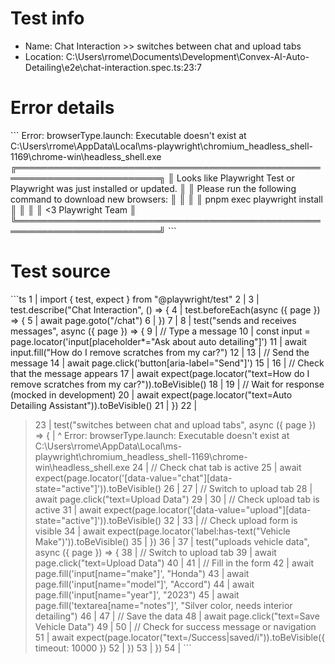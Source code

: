# Test info

- Name: Chat Interaction >> switches between chat and upload tabs
- Location: C:\Users\rrome\Documents\Development\Convex-AI-Auto-Detailing\e2e\chat-interaction.spec.ts:23:7

# Error details

\`\`\`
Error: browserType.launch: Executable doesn't exist at C:\Users\rrome\AppData\Local\ms-playwright\chromium_headless_shell-1169\chrome-win\headless_shell.exe
╔═════════════════════════════════════════════════════════════════════════╗
║ Looks like Playwright Test or Playwright was just installed or updated. ║
║ Please run the following command to download new browsers:              ║
║                                                                         ║
║     pnpm exec playwright install                                        ║
║                                                                         ║
║ <3 Playwright Team                                                      ║
╚═════════════════════════════════════════════════════════════════════════╝
\`\`\`

# Test source

\`\`\`ts
   1 | import { test, expect } from "@playwright/test"
   2 |
   3 | test.describe("Chat Interaction", () => {
   4 |   test.beforeEach(async ({ page }) => {
   5 |     await page.goto("/chat")
   6 |   })
   7 |
   8 |   test("sends and receives messages", async ({ page }) => {
   9 |     // Type a message
  10 |     const input = page.locator('input[placeholder*="Ask about auto detailing"]')
  11 |     await input.fill("How do I remove scratches from my car?")
  12 |
  13 |     // Send the message
  14 |     await page.click('button[aria-label="Send"]')
  15 |
  16 |     // Check that the message appears
  17 |     await expect(page.locator("text=How do I remove scratches from my car?")).toBeVisible()
  18 |
  19 |     // Wait for response (mocked in development)
  20 |     await expect(page.locator("text=Auto Detailing Assistant")).toBeVisible()
  21 |   })
  22 |
> 23 |   test("switches between chat and upload tabs", async ({ page }) => {
     |       ^ Error: browserType.launch: Executable doesn't exist at C:\Users\rrome\AppData\Local\ms-playwright\chromium_headless_shell-1169\chrome-win\headless_shell.exe
  24 |     // Check chat tab is active
  25 |     await expect(page.locator('[data-value="chat"][data-state="active"]')).toBeVisible()
  26 |
  27 |     // Switch to upload tab
  28 |     await page.click("text=Upload Data")
  29 |
  30 |     // Check upload tab is active
  31 |     await expect(page.locator('[data-value="upload"][data-state="active"]')).toBeVisible()
  32 |
  33 |     // Check upload form is visible
  34 |     await expect(page.locator('label:has-text("Vehicle Make")')).toBeVisible()
  35 |   })
  36 |
  37 |   test("uploads vehicle data", async ({ page }) => {
  38 |     // Switch to upload tab
  39 |     await page.click("text=Upload Data")
  40 |
  41 |     // Fill in the form
  42 |     await page.fill('input[name="make"]', "Honda")
  43 |     await page.fill('input[name="model"]', "Accord")
  44 |     await page.fill('input[name="year"]', "2023")
  45 |     await page.fill('textarea[name="notes"]', "Silver color, needs interior detailing")
  46 |
  47 |     // Save the data
  48 |     await page.click("text=Save Vehicle Data")
  49 |
  50 |     // Check for success message or navigation
  51 |     await expect(page.locator("text=/Success|saved/i")).toBeVisible({ timeout: 10000 })
  52 |   })
  53 | })
  54 |
\`\`\`
